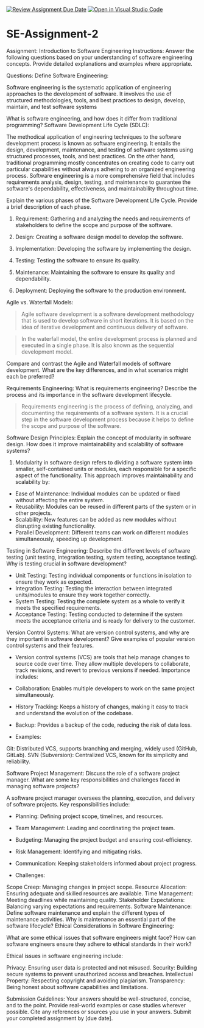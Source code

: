 [![Review Assignment Due Date](https://classroom.github.com/assets/deadline-readme-button-24ddc0f5d75046c5622901739e7c5dd533143b0c8e959d652212380cedb1ea36.svg)](https://classroom.github.com/a/-ucQIGTc)
[![Open in Visual Studio Code](https://classroom.github.com/assets/open-in-vscode-718a45dd9cf7e7f842a935f5ebbe5719a5e09af4491e668f4dbf3b35d5cca122.svg)](https://classroom.github.com/online_ide?assignment_repo_id=15204170&assignment_repo_type=AssignmentRepo)
# SE-Assignment-2
Assignment: Introduction to Software Engineering
Instructions:
Answer the following questions based on your understanding of software engineering concepts. Provide detailed explanations and examples where appropriate.

Questions:
Define Software Engineering:

Software engineering is the systematic application of engineering approaches to the development of software. It involves the use of structured methodologies, tools, and best practices to design, develop, maintain, and test software systems

What is software engineering, and how does it differ from traditional programming?
Software Development Life Cycle (SDLC):

The methodical application of engineering techniques to the software development process is known as software engineering. It entails the design, development, maintenance, and testing of software systems using structured processes, tools, and best practices. On the other hand, traditional programming mostly concentrates on creating code to carry out particular capabilities without always adhering to an organized engineering process. Software engineering is a more comprehensive field that includes requirements analysis, design, testing, and maintenance to guarantee the software's dependability, effectiveness, and maintainability throughout time.

Explain the various phases of the Software Development Life Cycle. Provide a brief description of each phase.
1. Requirement: Gathering and analyzing the needs and requirements of stakeholders to define the scope and purpose of the software.

2. Design: Creating a software design model to develop the software.

3. Implementation: Developing the software by implementing the design.

4. Testing: Testing the software to ensure its quality.

5. Maintenance: Maintaining the software to ensure its quality and dependability.

6. Deployment: Deploying the software to the production environment.

Agile vs. Waterfall Models:
> Agile software development is a software development methodology that is used to develop software in short iterations. It is based on the idea of iterative development and continuous delivery of software.

> In the waterfall model, the entire development process is planned and executed in a single phase. It is also known as the sequential development model.

Compare and contrast the Agile and Waterfall models of software development. What are the key differences, and in what scenarios might each be preferred?

Requirements Engineering:
What is requirements engineering? Describe the process and its importance in the software development lifecycle.
> Requirements engineering is the process of defining, analyzing, and documenting the requirements of a software system. It is a crucial step in the software development process because it helps to define the scope and purpose of the software.

Software Design Principles:
Explain the concept of modularity in software design. How does it improve maintainability and scalability of software systems?
1. Modularity in software design refers to dividing a software system into smaller, self-contained units or modules, each responsible for a specific aspect of the functionality. This approach improves maintainability and scalability by:

* Ease of Maintenance: Individual modules can be updated or fixed without affecting the entire system.
* Reusability: Modules can be reused in different parts of the system or in other projects.
* Scalability: New features can be added as new modules without disrupting existing functionality.
* Parallel Development: Different teams can work on different modules simultaneously, speeding up development.

Testing in Software Engineering:
Describe the different levels of software testing (unit testing, integration testing, system testing, acceptance testing). Why is testing crucial in software development?
* Unit Testing:
Testing individual components or functions in isolation to ensure they work as expected.
* Integration Testing:
Testing the interaction between integrated units/modules to ensure they work together correctly.
* System Testing:
Testing the complete system as a whole to verify it meets the specified requirements.
* Acceptance Testing:
Testing conducted to determine if the system meets the acceptance criteria and is ready for delivery to the customer.

Version Control Systems:
What are version control systems, and why are they important in software development? Give examples of popular version control systems and their features.

* Version control systems (VCS) are tools that help manage changes to source code over time. They allow multiple developers to collaborate, track revisions, and revert to previous versions if needed. Importance includes:

* Collaboration:
Enables multiple developers to work on the same project simultaneously.
* History Tracking: 
Keeps a history of changes, making it easy to track and understand the evolution of the codebase.
* Backup: 
Provides a backup of the code, reducing the risk of data loss.

* Examples:

Git: Distributed VCS, supports branching and merging, widely used (GitHub, GitLab).
SVN (Subversion): Centralized VCS, known for its simplicity and reliability.


Software Project Management:
Discuss the role of a software project manager. What are some key responsibilities and challenges faced in managing software projects?

A software project manager oversees the planning, execution, and delivery of software projects. Key responsibilities include:

* Planning: 
Defining project scope, timelines, and resources.
* Team Management: 
Leading and coordinating the project team.
* Budgeting: 
Managing the project budget and ensuring cost-efficiency.
* Risk Management: 
Identifying and mitigating risks.
* Communication: 
Keeping stakeholders informed about project progress.

* Challenges:

Scope Creep: Managing changes in project scope.
Resource Allocation: Ensuring adequate and skilled resources are available.
Time Management: Meeting deadlines while maintaining quality.
Stakeholder Expectations: Balancing varying expectations and requirements.
Software Maintenance:
Define software maintenance and explain the different types of maintenance activities. Why is maintenance an essential part of the software lifecycle?
Ethical Considerations in Software Engineering:

What are some ethical issues that software engineers might face? How can software engineers ensure they adhere to ethical standards in their work?

Ethical issues in software engineering include:

Privacy: Ensuring user data is protected and not misused.
Security: Building secure systems to prevent unauthorized access and breaches.
Intellectual Property: Respecting copyright and avoiding plagiarism.
Transparency: Being honest about software capabilities and limitations.


Submission Guidelines:
Your answers should be well-structured, concise, and to the point.
Provide real-world examples or case studies wherever possible.
Cite any references or sources you use in your answers.
Submit your completed assignment by [due date].

